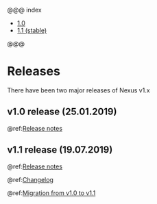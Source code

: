 @@@ index

* [1.0](1.0/index.md)
* [1.1 (stable)](1.1/index.md)

@@@

# Releases

There have been two major releases of Nexus v1.x

## v1.0 release (25.01.2019)

@ref:[Release notes](1.0/index.md)

## v1.1 release (19.07.2019)

@ref:[Release notes](1.1/release.md)

@ref:[Changelog](1.1/changelog.md)

@ref:[Migration from v1.0 to v1.1](1.1/migration.md)
